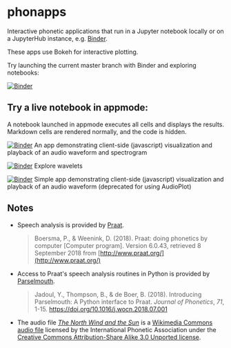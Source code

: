# phonapps
Interactive phonetic applications that run in a Jupyter notebook locally or
on a JupyterHub instance, e.g. [Binder](https://mybinder.org).

These apps use Bokeh for interactive plotting.

Try launching the current master branch with Binder and exploring notebooks:

[![Binder](https://mybinder.org/badge_logo.svg)](https://mybinder.org/v2/gh/rsprouse/phonapps/master)

## Try a live notebook in appmode:

A notebook launched in appmode executes all cells and displays the results. Markdown cells are rendered normally, and the code is hidden.

[![Binder](https://mybinder.org/badge_logo.svg)](https://mybinder.org/v2/gh/rsprouse/phonapps/master?urlpath=%2Fapps%2Fwaveform_and_spectrogram/waveform_and_spectrogram.ipynb) An app demonstrating client-side (javascript) visualization and playback of an audio waveform and spectrogram

[![Binder](https://mybinder.org/badge_logo.svg)](https://mybinder.org/v2/gh/rsprouse/phonapps/master?urlpath=%2Fapps%2Fwavelets/explore_wavelets.ipynb) Explore wavelets

[![Binder](https://mybinder.org/badge_logo.svg)](https://mybinder.org/v2/gh/rsprouse/phonapps/master?urlpath=%2Fapps%2Fsimple_wavapp/simple_wavapp.ipynb) Simple app demonstrating client-side (javascript) visualization and playback of an audio waveform (deprecated for using AudioPlot)

## Notes

* Speech analysis is provided by [Praat](https://github.com/praat/praat).

  > Boersma, P., & Weenink, D. (2018). Praat: doing phonetics by computer [Computer program]. Version 6.0.43, retrieved 8 September 2018 from [http://www.praat.org/](http://www.praat.org/)

* Access to Praat's speech analysis routines in Python is provided by [Parselmouth](https://github.com/YannickJadoul/Parselmouth).

  > Jadoul, Y., Thompson, B., & de Boer, B. (2018). Introducing Parselmouth: A Python interface to Praat. *Journal of Phonetics*, *71*, 1-15. https://doi.org/10.1016/j.wocn.2018.07.001

* The audio file [*The North Wind and the Sun*](resource/the_north_wind_and_the_sun.wav) is a [Wikimedia Commons audio file](https://en.wikipedia.org/wiki/File:Recording_of_speaker_of_British_English_(Received_Pronunciation).ogg) licensed by the International Phonetic Association under the [Creative Commons Attribution-Share Alike 3.0 Unported license](https://creativecommons.org/licenses/by-sa/3.0/deed.en).
